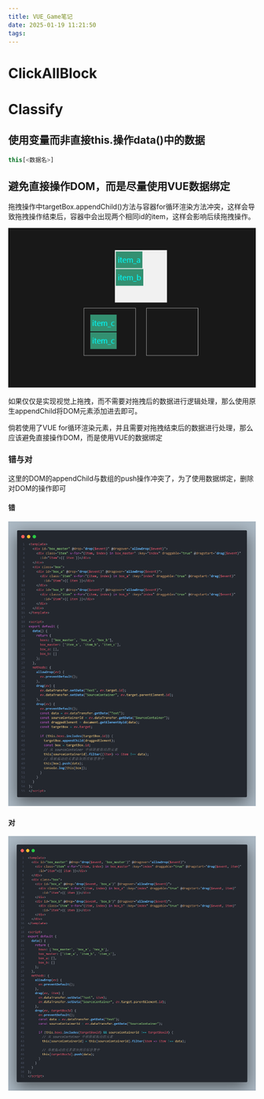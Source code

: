 ```yaml
---
title: VUE_Game笔记
date: 2025-01-19 11:21:50
tags:
---
```


# ClickAllBlock

# Classify

## 使用变量而非直接this.操作data()中的数据

```js
this[<数据名>]
```

## 避免直接操作DOM，而是尽量使用VUE数据绑定

拖拽操作中targetBox.appendChild()方法与容器for循环渲染方法冲突，这样会导致拖拽操作结束后，容器中会出现两个相同id的item，这样会影响后续拖拽操作。

![](/posts/2025-01-19-vue-game-notes/2025-01-19-11-26-39-image.png)

如果仅仅是实现视觉上拖拽，而不需要对拖拽后的数据进行逻辑处理，那么使用原生appendChild将DOM元素添加进去即可。

倘若使用了VUE for循环渲染元素，并且需要对拖拽结束后的数据进行处理，那么应该避免直接操作DOM，而是使用VUE的数据绑定

### 错与对

这里的DOM的appendChild与数组的push操作冲突了，为了使用数据绑定，删除对DOM的操作即可

#### 错

![](/posts/2025-01-19-vue-game-notes/2025-01-19-11-32-34-image.png)

#### 对

![](/posts/2025-01-19-vue-game-notes/2025-01-19-11-31-43-image.png)

